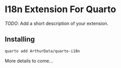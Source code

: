 # I18n Extension For Quarto

_TODO_: Add a short description of your extension.

## Installing

```bash
quarto add ArthurData/quarto-i18n
```

More details to come...
